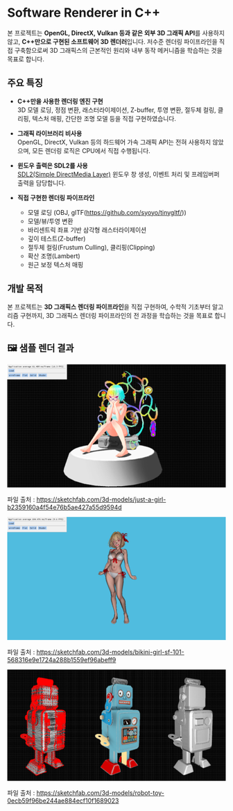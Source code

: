 # Software Renderer in C++

본 프로젝트는 **OpenGL, DirectX, Vulkan 등과 같은 외부 3D 그래픽 API**를 사용하지 않고, **C++만으로 구현된 소프트웨어 3D 렌더러**입니다. 저수준 렌더링 파이프라인을 직접 구축함으로써 3D 그래픽스의 근본적인 원리와 내부 동작 메커니즘을 학습하는 것을 목표로 합니다.

## 주요 특징

- **C++만을 사용한 렌더링 엔진 구현**  
  3D 모델 로딩, 정점 변환, 래스터라이제이션, Z-buffer, 투영 변환, 절두체 컬링, 클리핑, 텍스처 매핑, 간단한 조명 모델 등을 직접 구현하였습니다.
  
- **그래픽 라이브러리 비사용**  
  OpenGL, DirectX, Vulkan 등의 하드웨어 가속 그래픽 API는 전혀 사용하지 않았으며, 모든 렌더링 로직은 CPU에서 직접 수행됩니다.

- **윈도우 출력은 SDL2를 사용**  
  [SDL2(Simple DirectMedia Layer)](https://www.libsdl.org/) 윈도우 창 생성, 이벤트 처리 및 프레임버퍼 출력을 담당합니다.

- **직접 구현한 렌더링 파이프라인**
  - 모델 로딩 (OBJ, glTF(https://github.com/syoyo/tinygltf/))
  - 모델/뷰/투영 변환
  - 바리센트릭 좌표 기반 삼각형 래스터라이제이션
  - 깊이 테스트(Z-buffer)
  - 절두체 컬링(Frustum Culling), 클리핑(Clipping)
  - 확산 조명(Lambert)
  - 원근 보정 텍스처 매핑

## 개발 목적

본 프로젝트는 **3D 그래픽스 렌더링 파이프라인**을 직접 구현하여, 수학적 기초부터 알고리즘 구현까지, 3D 그래픽스 렌더링 파이프라인의 전 과정을 학습하는 것을 목표로 합니다.


## 🖼️ 샘플 렌더 결과

![alt text](screenshot/finish01.png)



파일 출처 : https://sketchfab.com/3d-models/just-a-girl-b2359160a4f54e76b5ae427a55d9594d









![alt text](screenshot/finish02.png)



파일 출처 : https://sketchfab.com/3d-models/bikini-girl-sf-101-568316e9e1724a288b1559ef96abeff9









![alt text](screenshot/robot.png)



파일 출처 : https://sketchfab.com/3d-models/robot-toy-0ecb59f96be244ae884ecf10f1689023